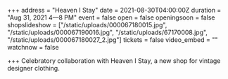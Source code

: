 +++
address = "Heaven I Stay"
date = 2021-08-30T04:00:00Z
duration = "Aug 31, 2021 4—8 PM"
event = false
open = false
openingsoon = false
shopslideshow = ["/static/uploads/000067180015.jpg", "/static/uploads/000067190016.jpg", "/static/uploads/67170008.jpg", "/static/uploads/000067180027_2.jpg"]
tickets = false
video_embed = ""
watchnow = false

+++
Celebratory collaboration with Heaven I Stay, a new shop for vintage designer clothing.